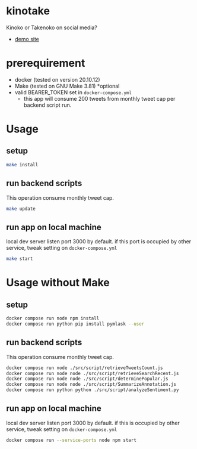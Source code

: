 # kinotake
Kinoko or Takenoko on social media?

- [demo site](https://yandod.github.io/kinotake/)

# prerequirement 

- docker (tested on version 20.10.12)
- Make (tested on GNU Make 3.81) *optional
- valid BEARER_TOKEN set in `docker-compose.yml`
  - this app will consume 200 tweets from monthly tweet cap per backend script run.

# Usage

## setup

```sh
make install
```
## run backend scripts

This operation consume monthly tweet cap.

```sh
make update
```

## run app on local machine

local dev server listen port 3000 by default. if this port is occupied by other service, tweak setting on `docker-compose.yml`

```sh
make start
```

# Usage without Make

## setup

```sh
docker compose run node npm install
docker compose run python pip install pymlask --user
```
## run backend scripts

This operation consume monthly tweet cap.

```sh
docker compose run node ./src/script/retrieveTweetsCount.js
docker compose run node node ./src/script/retrieveSearchRecent.js
docker compose run node node ./src/script/determinePopular.js
docker compose run node node ./src/script/SummarizeAnnotation.js
docker compose run python python ./src/script/analyzeSentiment.py
```

## run app on local machine

local dev server listen port 3000 by default. if this is occupied by other service, tweak setting on `docker-compose.yml`

```sh
docker compose run --service-ports node npm start
```

